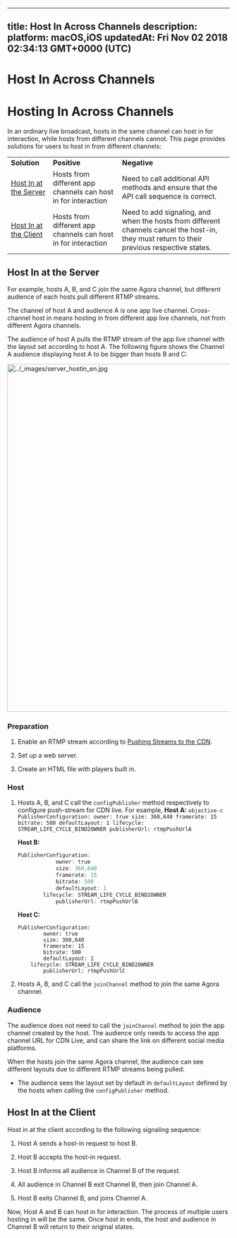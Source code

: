 
---
title: Host In Across Channels
description: 
platform: macOS,iOS
updatedAt: Fri Nov 02 2018 02:34:13 GMT+0000 (UTC)
---
# Host In Across Channels
# Hosting In Across Channels

In an ordinary live broadcast, hosts in the same channel can host in for interaction, while hosts from different channels cannot. This page provides solutions for users to host in from different channels:

<table>
<colgroup>
<col/>
<col/>
<col/>
</colgroup>
<tbody>
<tr><td><strong>Solution</strong></td>
<td><strong>Positive</strong></td>
<td><strong>Negative</strong></td>
</tr>
<tr><td><a href="#host-in-at-the-server">Host In at the Server</a></td>
<td>Hosts from different app channels can host in for interaction</td>
<td>Need to call additional API methods and ensure that the API call sequence is correct.</td>
</tr>
<tr><td><a href="#host-in-at-the-client">Host In at the Client</a></td>
<td>Hosts from different app channels can host in for interaction</td>
<td>Need to add signaling, and when the hosts from different channels cancel the host-in, they must return to their previous respective states.</td>
</tr>
</tbody>
</table>



## <a name = "host-in-at-the-server"></a>Host In at the Server

For example, hosts A, B, and C join the same Agora channel, but different audience of each hosts pull different RTMP streams.

The channel of host A and audience A is one app live channel. Cross-channel host in means hosting in from different app live channels, not from different Agora channels.

The audience of host A pulls the RTMP stream of the app live channel with the layout set according to host A. The following figure shows the Channel A audience displaying host A to be bigger than hosts B and C:

<img alt="../_images/server_hostin_en.jpg" src="https://web-cdn.agora.io/docs-files/en/server_hostin_en.jpg" style="width: 590.5px; height: 787.5px;"/>


### Preparation

1.  Enable an RTMP stream according to [Pushing Streams to the CDN](../../en/Quickstart%20Guide/push_stream_ios.md).

2.  Set up a web server.

3.  Create an HTML file with players built in.


### Host

1. Hosts A, B, and C call the `configPublisher` method respectively to configure push-stream for CDN live. For example,
	 **Host A:** 
		 ```objective-c
		 PublisherConfiguration:
					 owner: true
					 size: 360,640
					 framerate: 15
					 bitrate: 500
					 defaultLayout: 1
					 lifecycle: STREAM_LIFE_CYCLE_BIND2OWNER
					 publisherUrl: rtmpPushUrlA
		 ```

	**Host B:**

	```objective-c
	PublisherConfiguration:
				owner: true
				size: 360,640
				framerate: 15
				bitrate: 500
				defaultLayout: 1
			lifecycle: STREAM_LIFE_CYCLE_BIND2OWNER
				publisherUrl: rtmpPushUrlB
	```

	**Host C:**

	```
	PublisherConfiguration:
			owner: true
			size: 360,640
			framerate: 15
			bitrate: 500
			defaultLayout: 1
		lifecycle: STREAM_LIFE_CYCLE_BIND2OWNER
			publisherUrl: rtmpPushUrlC
	```

1.  Hosts A, B, and C call the `joinChannel` method to join the same Agora channel.


### Audience

The audience does not need to call the `joinChannel` method to join the app channel created by the host. The audience only needs to access the app channel URL for CDN Live, and can share the link on different social media platforms.

When the hosts join the same Agora channel, the audience can see different layouts due to different RTMP streams being pulled:

-   The audience sees the layout set by default in `defaultLayout` defined by the hosts when calling the `configPublisher` method.



## <a name = "host-in-at-the-client"></a>Host In at the Client

Host in at the client according to the following signaling sequence:

1.  Host A sends a host-in request to host B.

2.  Host B accepts the host-in request.

3.  Host B informs all audience in Channel B of the request.

4.  All audience in Channel B exit Channel B, then join Channel A.

5.  Host B exits Channel B, and joins Channel A.


Now, Host A and B can host in for interaction. The process of multiple users hosting in will be the same. Once host in ends, the host and audience in Channel B will return to their original states.

